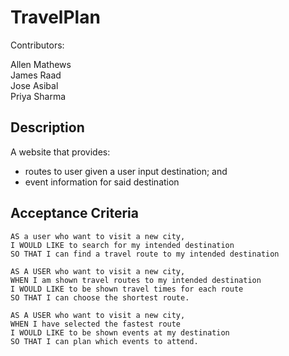 # TravelPlan

Contributors: <br>

Allen Mathews <br>
James Raad <br>
Jose Asibal <br>
Priya Sharma <br>

## Description
A website that provides:
-   routes to user given a user input destination; and
-   event information for said destination
## Acceptance Criteria
```
AS a user who want to visit a new city,
I WOULD LIKE to search for my intended destination
SO THAT I can find a travel route to my intended destination
```
```
AS A USER who want to visit a new city,
WHEN I am shown travel routes to my intended destination
I WOULD LIKE to be shown travel times for each route
SO THAT I can choose the shortest route.
```
```
AS A USER who want to visit a new city,
WHEN I have selected the fastest route
I WOULD LIKE to be shown events at my destination
SO THAT I can plan which events to attend.
```